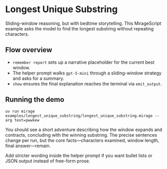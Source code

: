 # Longest Unique Substring

Sliding-window reasoning, but with bedtime storytelling. This MirageScript example asks the model to find the longest substring without repeating characters.

## Flow overview
- `remember report` sets up a narrative placeholder for the current best window.
- The helper prompt walks `gpt-5-mini` through a sliding-window strategy and asks for a summary.
- `show` ensures the final explanation reaches the terminal via `emit_output`.

## Running the demo
```
uv run mirage examples/longest_unique_substring/longest_unique_substring.mirage --arg text=pwwkew
```
You should see a short adventure describing how the window expands and contracts, concluding with the winning substring. The precise sentences change per run, but the core facts—characters examined, window length, final answer—remain.

Add stricter wording inside the helper prompt if you want bullet lists or JSON output instead of free-form prose.
